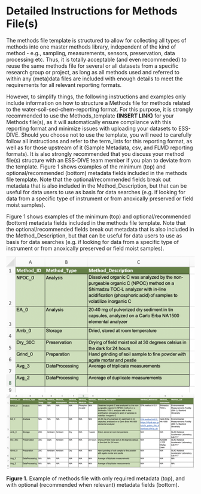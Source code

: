 # Detailed Instructions for Methods File(s)

The methods file template is structured to allow for collecting all types of methods into one master methods library, independent of the kind of method - e.g., sampling, measurements, sensors, preservation, data processing etc. Thus, it is totally acceptable (and even recommended) to reuse the same methods file for several or all datasets from a specific research group or project, as long as all methods used and referred to within any (meta)data files are included with enough details to meet the requirements for all relevant reporting formats.

However, to simplify things, the following instructions and examples only include information on how to structure a Methods file for methods related to the water-soil-sed-chem-reporting format. For this purpose, it is strongly recommended to use the Methods_template **(INSERT LINK)** for your Methods file(s), as it will automatically ensure compliance with this reporting format and minimize issues with uploading your datasets to ESS-DIVE. Should you choose not to use the template, you will need to carefully follow all instructions and refer to the term_lists for this reporting format, as well as for those upstream of it (Sample Metadata, csv, and FLMD reporting formats). It is also strongly recommended that you discuss your method file(s) structure with an ESS-DIVE team member if you plan to deviate from the template.
Figure 1 shows examples of the minimum (top) and optional/recommended (bottom) metadata fields included in the methods file template. Note that the optional/recommended fields break out metadata that is also included in the Method_Description, but that can be useful for data users to use as basis for data searches (e.g. if looking for data from a specific type of instrument or from anoxically preserved or field moist samples). 

Figure 1 shows examples of the minimum (top) and optional/recommended (bottom) metadata fields included in the methods file template. Note that the optional/recommended fields break out metadata that is also included in the Method_Description, but that can be useful for data users to use as basis for data searches (e.g. if looking for data from a specific type of instrument or from anoxically preserved or field moist samples). 

![Diagram showing the methods file template with filled in examples of the required fields.](https://github.com/ess-dive-community/essdive-water-soil-sed-chem/blob/main/.gitbook/assests/Methods_File_Figure_1_Top.png)
![Diagram showing the methods file template with filled in examples of both the required and optional fields.](https://github.com/ess-dive-community/essdive-water-soil-sed-chem/blob/main/.gitbook/assests/Methods_File_Figure_1_Bottom.png)

**Figure 1.** Example of methods file with only required metadata (top), and with optional (recommended when relevant) metadata fields (bottom).
